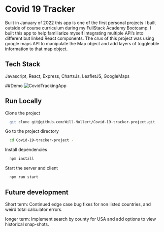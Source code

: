 
# Covid 19 Tracker 

Built in January of 2022 this app is one of the first personal projects I built outside of course curriculum during my FullStack Academy Bootcamp. I built this app to help familiarize myself integrating multiple API’s into different but linked React components. The crux of this project was using google maps API to manipulate the Map object and add layers of toggleable information to that map object.  




## Tech Stack
Javascript, React, Express, ChartsJs, LeafletJS, GoogleMaps

##Demo
![CovidTrackingApp](https://user-images.githubusercontent.com/90637390/230632313-3afbf130-6835-426a-a1b3-917134536a7a.png)


## Run Locally

Clone the project
```bash
  git clone git@github.com:Will-Nollert/Covid-19-tracker-project.git
```
Go to the project directory
```bash
  cd Covid-19-tracker-project - 
```
Install dependencies
```bash
  npm install
```
Start the server and client
```bash
  npm run start
```
## Future development 
Short term: Continued edge case bug fixes for non listed countries, and weird total calculator errors.  

longer term: Implement search by county for USA and add options to view historical snap-shots. 






